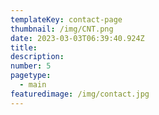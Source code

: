 ```yaml
---
templateKey: contact-page
thumbnail: /img/CNT.png
date: 2023-03-03T06:39:40.924Z
title: 
description: 
number: 5
pagetype:
  - main
featuredimage: /img/contact.jpg
---
```

